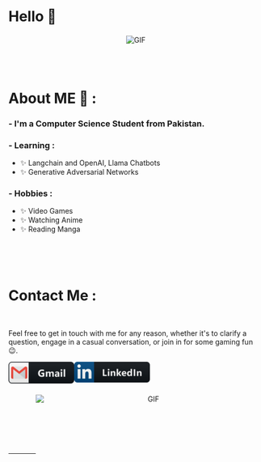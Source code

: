 # Hello 👋

<div align="center">
  
<img height="350" width="600" alt="GIF" align="center" src="https://media.giphy.com/media/v1.Y2lkPTc5MGI3NjExNmh0ZThiaXZiZnJybDJrNHZ0dnBsbGlndHI1cGhsODlrNm9rNHdmbiZlcD12MV9pbnRlcm5hbF9naWZfYnlfaWQmY3Q9Zw/FWAcpJsFT9mvrv0e7a/giphy.gif">

</div>

</br>
</br>
</br>

# About ME 💬 :

### - I'm a Computer Science Student from Pakistan.


### - Learning :

- ✨ Langchain and OpenAI, Llama Chatbots
- ✨ Generative Adversarial Networks

### - Hobbies :

- ✨ Video Games
- ✨ Watching Anime
- ✨ Reading Manga

</br>
</br>
</br>



# Contact Me :

<p>
 </br>



Feel free to get in touch with me for any reason, whether it's to clarify a question, engage in a casual conversation, or join in for some gaming fun 😉.

<a href="mailto:talhayounas0348@gmail.com">
 <img align="left" alt="Gmail" width="130" hight="100" src="https://github.com/talhaty/talhaty/blob/main/assets/icons/gmail.png" />
</a>
<a href="https://www.linkedin.com/in/talha-yunus-8169aa182/">
  <img align="left" alt="Linkedin" width="150" hight="100" src="https://github.com/talhaty/talhaty/blob/main/assets/icons/linkedin.png" />
</br>
</br>
</br>
</a>

 </p>


 <div align="center">
  
<img height="320" width="450" align="right" alt="GIF" src="https://media.giphy.com/media/12K8GGWstl229G/giphy.gif">
</div>


</br>
</br>
</br>
</br>
</br>
</br>

---
